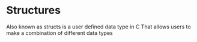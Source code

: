 # Structures

Also known as structs is a user defined data type in C
That allows users to make a combination of different data types
